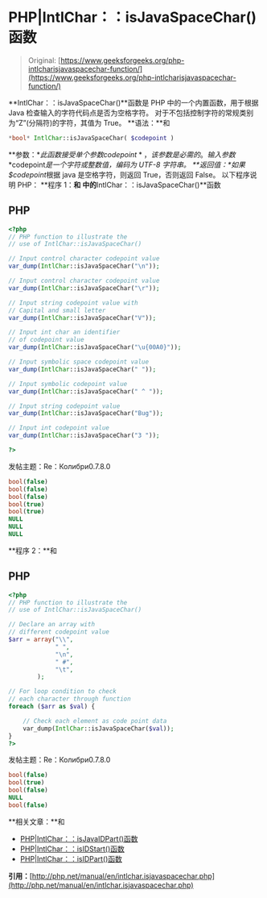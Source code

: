# PHP|IntlChar：：isJavaSpaceChar()函数

> Original: [https://www.geeksforgeeks.org/php-intlcharisjavaspacechar-function/](https://www.geeksforgeeks.org/php-intlcharisjavaspacechar-function/)

**IntlChar：：isJavaSpaceChar()**函数是 PHP 中的一个内置函数，用于根据 Java 检查输入的字符代码点是否为空格字符。 对于不包括控制字符的常规类别为“Z”(分隔符)的字符，其值为 True。
**语法：**和

```php
*bool* IntlChar::isJavaSpaceChar( $codepoint )
```

**参数：**此函数接受单个参数*$codepoint*，该参数是必需的。 输入参数*$codepoint*是一个字符或整数值，编码为 UTF-8 字符串。
**返回值：**如果*$codepoint*根据 java 是空格字符，则返回 True，否则返回 False。
以下程序说明 PHP：
**程序 1：**和
中的**IntlChar：：isJavaSpaceChar()**函数

## PHP

```php
<?php
// PHP function to illustrate the
// use of IntlChar::isJavaSpaceChar()

// Input control character codepoint value
var_dump(IntlChar::isJavaSpaceChar("\n"));

// Input control character codepoint value
var_dump(IntlChar::isJavaSpaceChar("\r"));

// Input string codepoint value with
// Capital and small letter
var_dump(IntlChar::isJavaSpaceChar("V"));

// Input int char an identifier
// of codepoint value
var_dump(IntlChar::isJavaSpaceChar("\u{00A0}"));

// Input symbolic space codepoint value
var_dump(IntlChar::isJavaSpaceChar(" "));

// Input symbolic codepoint value
var_dump(IntlChar::isJavaSpaceChar(" ^ "));

// Input string codepoint value
var_dump(IntlChar::isJavaSpaceChar("Bug"));

// Input int codepoint value
var_dump(IntlChar::isJavaSpaceChar("3 "));

?>
```

发帖主题：Re：Колибри0.7.8.0

```php
bool(false) 
bool(false) 
bool(false) 
bool(true) 
bool(true) 
NULL 
NULL 
NULL 
```

**程序 2：**和

## PHP

```php
<?php
// PHP function to illustrate the
// use of IntlChar::isJavaSpaceChar()

// Declare an array with
// different codepoint value
$arr = array("\\",
             " ",
             "\n",
             " #",
             "\t",
        );

// For loop condition to check
// each character through function
foreach ($arr as $val) {

    // Check each element as code point data
    var_dump(IntlChar::isJavaSpaceChar($val));
}
?>
```

发帖主题：Re：Колибри0.7.8.0

```php
bool(false)
bool(true)
bool(false)
NULL
bool(false)
```

**相关文章：**和

*   [PHP|IntlChar：：isJavaIDPart()函数](https://www.geeksforgeeks.org/php-intlcharisjavaidpart-function/)
*   [PHP|IntlChar：：isIDStart()函数](https://www.geeksforgeeks.org/php-intlcharisidstart-function/)
*   [PHP|IntlChar：：isIDPart()函数](https://www.geeksforgeeks.org/php-intlcharisidpart-function/)

**引用：**[http://php.net/manual/en/intlchar.isjavaspacechar.php](http://php.net/manual/en/intlchar.isjavaspacechar.php)